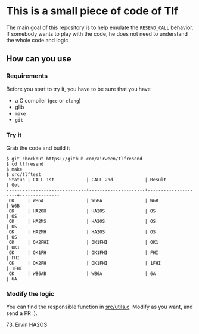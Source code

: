 # This is a small piece of code of Tlf

The main goal of this repository is to help emulate the `RESEND_CALL` behavior. If somebody wants to play with the code, he does not need to understand the whole code and logic.

## How can you use

### Requirements

Before you start to try it, you have to be sure that you have

* a C compiler (`gcc` or `clang`)
* glib
* `make`
* `git`

### Try it

Grab the code and build it

```
$ git checkout https://github.com/airween/tlfresend
$ cd tlfresend
$ make
$ src/tlftest 
 Status | CALL 1st            | CALL 2nd            | Result              | Got                 
--------+---------------------+---------------------+---------------------+---------------
 OK     | WB6A                | W6BA                | W6B                 | W6B                 
 OK     | HA2OH               | HA2OS               | OS                  | OS                  
 OK     | HA2MS               | HA2OS               | OS                  | OS                  
 OK     | HA2MH               | HA2OS               | OS                  | OS                  
 OK     | OK2FHI              | OK1FHI              | OK1                 | OK1                 
 OK     | OK1FH               | OK1FHI              | FHI                 | FHI                 
 OK     | OK2FH               | OK1FHI              | 1FHI                | 1FHI                
 OK     | WB6AB               | WB6A                | 6A                  | 6A                  

```

### Modify the logic

You can find the responsible function in [src/utils.c](src/utils.c#L52). Modify as you want, and send a PR :).


73, Ervin
HA2OS


